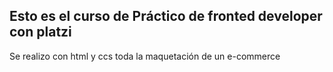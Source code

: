 <h2> Esto es el curso de Práctico de fronted developer con platzi </h2>

Se realizo con html y ccs toda la maquetación de un e-commerce 
